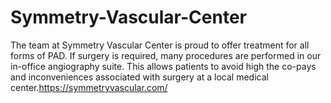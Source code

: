# Symmetry-Vascular-Center
The team at Symmetry Vascular Center is proud to offer treatment for all forms of PAD. If surgery is required, many procedures are performed in our in-office angiography suite. This allows patients to avoid high the co-pays and inconveniences associated with surgery at a local medical center.https://symmetryvascular.com/
